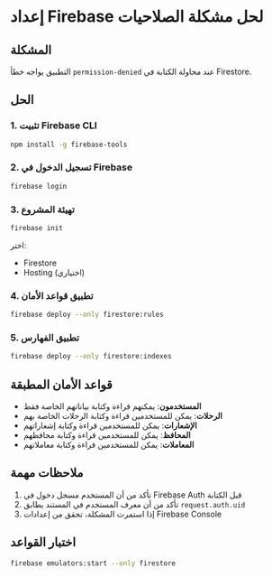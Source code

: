 # إعداد Firebase لحل مشكلة الصلاحيات

## المشكلة
التطبيق يواجه خطأ `permission-denied` عند محاولة الكتابة في Firestore.

## الحل

### 1. تثبيت Firebase CLI
```bash
npm install -g firebase-tools
```

### 2. تسجيل الدخول في Firebase
```bash
firebase login
```

### 3. تهيئة المشروع
```bash
firebase init
```
اختر:
- Firestore
- Hosting (اختياري)

### 4. تطبيق قواعد الأمان
```bash
firebase deploy --only firestore:rules
```

### 5. تطبيق الفهارس
```bash
firebase deploy --only firestore:indexes
```

## قواعد الأمان المطبقة

- **المستخدمون**: يمكنهم قراءة وكتابة بياناتهم الخاصة فقط
- **الرحلات**: يمكن للمستخدمين قراءة وكتابة الرحلات الخاصة بهم
- **الإشعارات**: يمكن للمستخدمين قراءة وكتابة إشعاراتهم
- **المحافظ**: يمكن للمستخدمين قراءة وكتابة محافظهم
- **المعاملات**: يمكن للمستخدمين قراءة وكتابة معاملاتهم

## ملاحظات مهمة

1. تأكد من أن المستخدم مسجل دخول في Firebase Auth قبل الكتابة
2. تأكد من أن معرف المستخدم في المستند يطابق `request.auth.uid`
3. إذا استمرت المشكلة، تحقق من إعدادات Firebase Console

## اختبار القواعد
```bash
firebase emulators:start --only firestore
```
